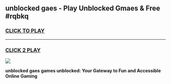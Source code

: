 
## unblocked gaes - Play Unblocked Gmaes & Free #rqbkq
<h3>
<a href="https://news.freeplayer.one?title=unblocked_gaes&ref=24F">CLICK TO PLAY</a></h3>
<hr>

<h3>
<a href="https://news.freeplayer.one?title=unblocked_gaes&ref=24F">CLICK 2 PLAY</a>
  
</h3>

<a href="https://news.freeplayer.one?title=unblocked_gaes&ref=24F/"><img src="https://clearcache.store/games.png"></a>


**unblocked gaes games unblocked: Your Gateway to Fun and Accessible Online Gaming**
